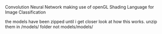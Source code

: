 Convolution Neural Network making use of openGL Shading Language for Image Classification


the models have been zipped until i get closer look at how this works. unzip them in /models/ folder not models/models/
